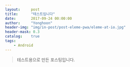 ```yaml
---
layout:     post
title:      "테스트입니다"
date:       2017-09-24 00:00:00
author:     "Yonghoon"
header-img: "img/in-post/post-eleme-pwa/eleme-at-io.jpg"
header-mask: 0.3
catalog:    true
tags:
    - Android
---
```


>테스트용으로 만든 포스팅입니다.
